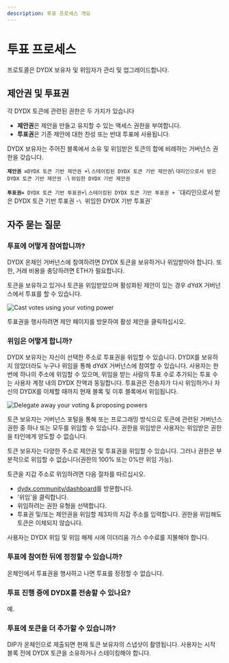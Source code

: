 ```yaml
---
description: 투표 프로세스 개요
---
```


# 투표 프로세스

프로토콜은 DYDX 보유자 및 위임자가 관리 및 업그레이드합니다.

## **제안권 및 투표권**

각 DYDX 토큰에 관련된 권한은 두 가지가 있습니다

* **제안권**은 제안을 만들고 유지할 수 있는 액세스 권한을 부여합니다.
* **투표권**은 기존 제안에 대한 찬성 또는 반대 투표에 사용됩니다.

DYDX 보유자는 주어진 블록에서 소유 및 위임받은 토큰의 합에 비례하는 거버넌스 권한을 갖습니다.

**`제안권 =`**`DYDX 토큰 기반 제안권 +`\ `스테이킹된 DYDX 토큰 기반 제안권`\ `대리인으로서 받은 DYDX 토큰 기반 제안권 -`\ `위임한 DYDX 기반 제안권`

**`투표권=`**` DYDX 토큰 기반 투표권+`\ `스테이킹된 DYDX 토큰 기반 투표권 + `\`대리인으로서 받은 DYDX 토큰 기반 투표권 -`\ `위임한 DYDX 기반 투표권`

## 자주 묻는 질문

### 투표에 어떻게 참여합니까?

DYDX 온체인 거버넌스에 참여하려면 DYDX 토큰을 보유하거나 위임받아야 합니다. 또한, 거래 비용을 충당하려면 ETH가 필요합니다.

토큰을 보유하고 있거나 토큰을 위임받았으며 활성화된 제안이 있는 경우 dYdX 거버넌스에서 투표를 할 수 있습니다.

![Cast votes using your voting power](<.. /.gitbook/assets/image (87).png>)

투표권을 행사하려면 제안 페이지를 방문하여 활성 제안을 클릭하십시오.

### **위임은 어떻게 합니까?**


DYDX 보유자는 자신이 선택한 주소로 투표권을 위임할 수 있습니다. DYDX를 보유하지 않았더라도 누구나 위임을 통해 dYdX 거버넌스에 참여할 수 있습니다. 사용자는 한 번에 하나의 주소에 위임할 수 있으며, 위임을 받는 사람의 투표 수로 추가되는 투표 수는 사용자 계정 내의 DYDX 잔액과 동일합니다. 투표권은 전송자가 다시 위임하거나 자신의 DYDX를 이체할 때까지 현재 블록 및 이후 블록에서 위임됩니다.

![Delegate away your voting & proposing powers](<.. /.gitbook/assets/image (86).png>)

토큰 보유자는 거버넌스 포털을 통해 또는 프로그래밍 방식으로 토큰에 관련된 거버넌스 권한 중 하나 또는 모두를 위임할 수 있습니다. 권한을 위임받은 사용자는 위임받은 권한을 타인에게 양도할 수 없습니다.

토큰 보유자는 다양한 주소로 제안권 및 투표권을 위임할 수 있습니다. 그러나 권한은 부분적으로 위임할 수 없습니다(권한의 100% 또는 0%만 위임 가능).

토큰을 지갑 주소로 위임하려면 다음 절차를 따르십시오.

* [dydx.community/dashboard](https://dydx.community/dashboard)를 방문합니다.
* '위임'을 클릭합니다.
* 위임하려는 권한 유형을 선택합니다.
* 투표권 및/또는 제안권을 위임할 제3자의 지갑 주소를 입력합니다. 권한을 위임해도 토큰은 이체되지 않습니다.

사용자는 DYDX 위임 및 위임 해제 시에 이더리움 가스 수수료를 지불해야 합니다.

### 투표에 참여한 뒤에 정정할 수 있습니까?

온체인에서 투표권을 행사하고 나면 투표를 정정할 수 없습니다.

### 투표 진행 중에 DYDX를 전송할 수 있나요?

예.

### 투표에 토큰을 더 추가할 수 있습니까?

DIP가 온체인으로 제출되면 현재 토큰 보유자의 스냅샷이 촬영됩니다. 사용자는 시작 블록 전에 DYDX 토큰을 소유하거나 스테이킹해야 합니다.
